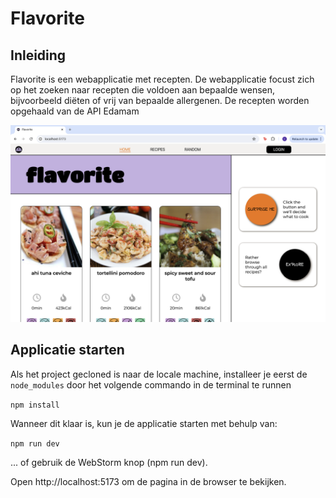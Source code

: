 # Flavorite


## Inleiding 

Flavorite is een webapplicatie met recepten. De webapplicatie focust zich op het zoeken naar recepten die voldoen aan bepaalde wensen, bijvoorbeeld diëten of vrij van bepaalde allergenen. De recepten worden opgehaald van de API Edamam

![screenshot](src/assets/screenshot.png)

## Applicatie starten

Als het project gecloned is naar de locale machine, installeer je eerst de `node_modules` door het volgende
commando in de terminal te runnen

`npm install`

Wanneer dit klaar is, kun je de applicatie starten met behulp van:

`npm run dev`

... of gebruik de WebStorm knop (npm run dev). 

Open http://localhost:5173 om de pagina in de browser te bekijken. 
